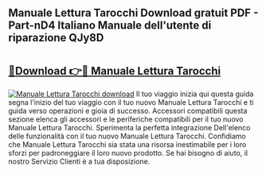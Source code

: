 ## Manuale Lettura Tarocchi Download gratuit PDF - Part-nD4 Italiano Manuale dell'utente di riparazione QJy8D

# <h2><a href="http://dfbntrf.blite.top/?on=Manuale+Lettura+Tarocchi">🔗Download 👉🔴 Manuale Lettura Tarocchi</a></h2>

[![Manuale Lettura Tarocchi download](https://i.imgur.com/lujVjoI.png)](http://dfbntrf.blite.top/?on=Manuale+Lettura+Tarocchi)
Il tuo viaggio inizia qui questa guida segna l'inizio del tuo viaggio con il tuo nuovo Manuale Lettura Tarocchi e ti guida verso operazioni e gioia di successo. Accessori compatibili questa sezione elenca gli accessori e le periferiche compatibili per il tuo nuovo Manuale Lettura Tarocchi. Sperimenta la perfetta integrazione Dell'elenco delle funzionalità con il tuo nuovo Manuale Lettura Tarocchi. Confidiamo che Manuale Lettura Tarocchi sia stata una risorsa inestimabile per i loro sforzi per padroneggiare il loro nuovo prodotto. Se hai bisogno di aiuto, il nostro Servizio Clienti è a tua disposizione.
